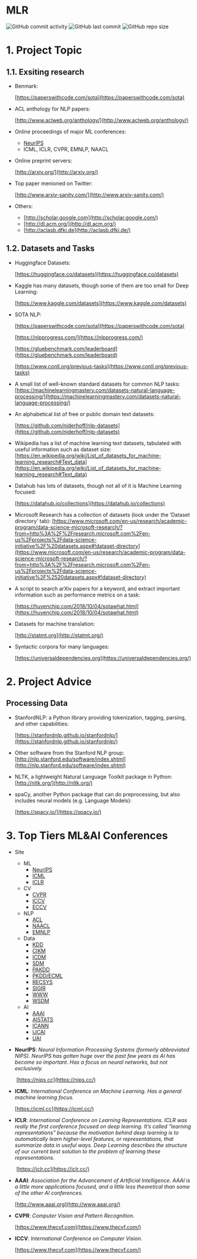 # MLR
![GitHub commit activity](https://img.shields.io/github/commit-activity/m/tuanlda78202/MLR?color=%23F7CAC9&label=Commit&logo=Battle.net&logoColor=%23DFCFBE&style=flat-square) ![GitHub last commit](https://img.shields.io/github/last-commit/tuanlda78202/MLR?color=%23F7CAC9&label=Last%20Commit&logo=Google%20Photos&logoColor=%23DFCFBE&style=flat-square) ![GitHub repo size](https://img.shields.io/github/repo-size/tuanlda78202/MLR?color=%23F7CAC9&label=Repo%20Size&logo=Databricks&logoColor=%23DFCFBE&style=flat-square)
# 1. Project Topic

## 1.1. Exsiting research

- Benmark:
    
    [https://paperswithcode.com/sota](https://paperswithcode.com/sota)
    
- ACL anthology for NLP papers:
    
    [http://www.aclweb.org/anthology/](http://www.aclweb.org/anthology/)
    
- Online proceedings of major ML conferences:
    - [NeurIPS](https://papers.nips.cc/)
    - ICML, ICLR, CVPR, EMNLP, NAACL
- Online preprint servers:

   [http://arxiv.org/](http://arxiv.org/)
- Top paper menioned on Twitter:
    
    [http://www.arxiv-sanity.com/](http://www.arxiv-sanity.com/)
    
- Others:
    - [http://scholar.google.com](http://scholar.google.com/)
    - [http://dl.acm.org/](http://dl.acm.org/)
    - [http://aclasb.dfki.de](http://aclasb.dfki.de/)

## 1.2. Datasets and Tasks

- Huggingface Datasets:
    
    [https://huggingface.co/datasets](https://huggingface.co/datasets)
    
- Kaggle has many datasets, though some of them are too small for Deep Learning:
    
    [https://www.kaggle.com/datasets](https://www.kaggle.com/datasets)
    
- SOTA NLP:
    
    [https://paperswithcode.com/sota](https://paperswithcode.com/sota)
    
    [https://nlpprogress.com/](https://nlpprogress.com/)
    
    [https://gluebenchmark.com/leaderboard](https://gluebenchmark.com/leaderboard)
    
    [https://www.conll.org/previous-tasks](https://www.conll.org/previous-tasks)
    
- A small list of well-known standard datasets for common NLP tasks: [https://machinelearningmastery.com/datasets-natural-language-processing/](https://machinelearningmastery.com/datasets-natural-language-processing/)
- An alphabetical list of free or public domain text datasets:
    
    [https://github.com/niderhoff/nlp-datasets](https://github.com/niderhoff/nlp-datasets)
    
- Wikipedia has a list of machine learning text datasets, tabulated with useful information such as dataset size:
[https://en.wikipedia.org/wiki/List_of_datasets_for_machine-learning_research#Text_data](https://en.wikipedia.org/wiki/List_of_datasets_for_machine-learning_research#Text_data)
- Datahub has lots of datasets, though not all of it is Machine Learning focused:
    
    [https://datahub.io/collections](https://datahub.io/collections)
    
- Microsoft Research has a collection of datasets (look under the ‘Dataset directory’ tab):
[https://www.microsoft.com/en-us/research/academic-program/data-science-microsoft-research/?from=http%3A%2F%2Fresearch.microsoft.com%2Fen-us%2Fprojects%2Fdata-science-initiative%2F%20datasets.aspx#!dataset-directory](https://www.microsoft.com/en-us/research/academic-program/data-science-microsoft-research/?from=http%3A%2F%2Fresearch.microsoft.com%2Fen-us%2Fprojects%2Fdata-science-initiative%2F%2520datasets.aspx#!dataset-directory)
- A script to search arXiv papers for a keyword, and extract important information such as performance metrics on a task:
    
    [https://huyenchip.com/2018/10/04/sotawhat.html](https://huyenchip.com/2018/10/04/sotawhat.html)
    
- Datasets for machine translation:
    
    [http://statmt.org](http://statmt.org/)
    
- Syntactic corpora for many languages:
    
    [https://universaldependencies.org](https://universaldependencies.org/)
    

# 2. Project Advice

## Processing Data

- StanfordNLP: a Python library providing tokenization, tagging, parsing, and other capabilities:
    
    [https://stanfordnlp.github.io/stanfordnlp/](https://stanfordnlp.github.io/stanfordnlp/)
    
- Other software from the Stanford NLP group:
[http://nlp.stanford.edu/software/index.shtml](http://nlp.stanford.edu/software/index.shtml)
- NLTK, a lightweight Natural Language Toolkit package in Python:
[http://nltk.org/](http://nltk.org/)
- spaCy, another Python package that can do preprocessing, but also includes neural models (e.g. Language Models):
    
    [https://spacy.io/](https://spacy.io/)
    

# 3. Top Tiers ML&AI Conferences

- Site
    - ML
        - [NeurIPS](https://nips.cc/)
        - [ICML](https://icml.cc/)
        - [ICLR](https://iclr.cc/)
    - CV
        - [CVPR](http://cvpr2019.thecvf.com/)
        - [ICCV](http://iccv2019.thecvf.com/)
        - [ECCV](https://eccv2020.eu/)
    - NLP
        - [ACL](http://www.acl2019.org/EN/index.xhtml)
        - [NAACL](https://naacl2019.org/)
        - [EMNLP](https://www.emnlp-ijcnlp2019.org/)
    - Data
        - [KDD](https://www.kdd.org/)
        - [CIKM](http://www.cikmconference.org/)
        - [ICDM](http://icdm2019.bigke.org/)
        - [SDM](https://www.siam.org/Conferences/CM/Conference/sdm19)
        - [PAKDD](http://pakdd2019.medmeeting.org/)
        - [PKDD/ECML](http://ecmlpkdd2019.org/)
        - [RECSYS](https://recsys.acm.org/)
        - [SIGIR](https://sigir.org/)
        - [WWW](https://www2019.thewebconf.org/)
        - [WSDM](https://www.wsdm-conference.org/)
    - AI
        - [AAAI](https://www.aaai.org/)
        - [AISTATS](https://www.aistats.org/)
        - [ICANN](https://e-nns.org/icann2019/)
        - [IJCAI](https://www.ijcai.org/)
        - [UAI](http://www.auai.org/)
- **NeurIPS**: *Neural Information Processing Systems (formerly abbreviated NIPS). NeurIPS has gotten huge over the past few years as AI has become so important. Has a focus on neural networks, but not exclusively.*
    
     [https://nips.cc](https://nips.cc/)
    
- **ICML**: *International Conference on Machine Learning. Has a general machine learning focus.*
    
    [https://icml.cc](https://icml.cc/)
    
- **ICLR**: *International Conference on Learning Representations. ICLR was really the first conference focused on deep learning. It’s called “learning representations” because the motivation behind deep learning is to automatically learn higher-level features, or representations, that summarize data in useful ways. Deep Learning describes the structure of our current best solution to the problem of learning these representations.*
    
     [https://iclr.cc](https://iclr.cc/)
    
- **AAAI**: *Association for the Advancement of Artificial Intelligence. AAAI is a little more applications focused, and a little less theoretical than some of the other AI conferences.*
    
    [http://www.aaai.org](http://www.aaai.org/)
    
- **CVPR**: *Computer Vision and Pattern Recognition.*
    
    [https://www.thecvf.com](https://www.thecvf.com/)
    
- **ICCV**: *International Conference on Computer Vision.*
    
    [https://www.thecvf.com](https://www.thecvf.com/)
